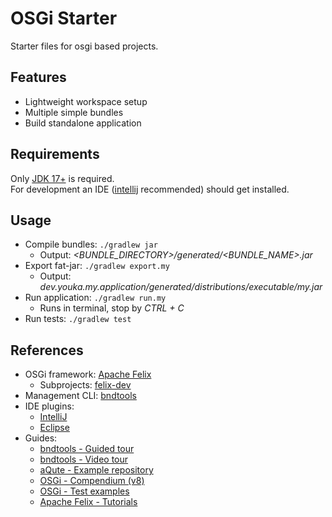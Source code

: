 # OSGi Starter
Starter files for osgi based projects.

## Features
* Lightweight workspace setup
* Multiple simple bundles
* Build standalone application

## Requirements
Only [JDK 17+](https://adoptium.net/temurin/releases/) is required.  
For development an IDE ([intellij](https://www.jetbrains.com/idea/download/) recommended) should get installed.

## Usage
* Compile bundles: `./gradlew jar`
  * Output: _<BUNDLE_DIRECTORY>/generated/<BUNDLE_NAME>.jar_
* Export fat-jar: `./gradlew export.my`
  * Output: _dev.youka.my.application/generated/distributions/executable/my.jar_
* Run application: `./gradlew run.my`
  * Runs in terminal, stop by _CTRL + C_
* Run tests: `./gradlew test`

## References
* OSGi framework: [Apache Felix](https://felix.apache.org/documentation/downloads.html)
    * Subprojects: [felix-dev](https://github.com/apache/felix-dev)
* Management CLI: [bndtools](https://bnd.bndtools.org/chapters/120-install.html)
* IDE plugins:
    * [IntelliJ](https://plugins.jetbrains.com/plugin/10639-amdatu)
    * [Eclipse](https://marketplace.eclipse.org/content/bndtools-osgi-development-tool)
* Guides:
    * [bndtools - Guided tour](https://bnd.bndtools.org/chapters/123-tour-workspace.html)
    * [bndtools - Video tour](https://bndtools.org/workspace.html)
    * [aQute - Example repository](https://github.com/aQute-os/com.example)
    * [OSGi - Compendium (v8)](https://docs.osgi.org/specification/osgi.cmpn/8.0.0/)
    * [OSGi - Test examples](https://github.com/osgi/osgi-test/tree/main/examples)
    * [Apache Felix - Tutorials](https://felix.apache.org/documentation/tutorials-examples-and-presentations.html)